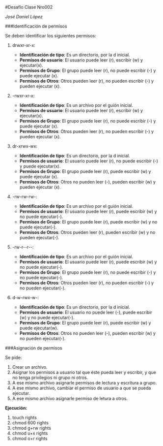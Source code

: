 #Desafío Clase Nro002

_José Daniel López_

###Identificación de permisos

Se deben identificar los siguientes permisos:

1. drwxr-xr-x:
    - **Identificación de tipo**: Es un directorio, por la d inicial.
    - **Permisos de usuario**: El usuario puede leer (r), escribir (w) y ejecutar(x).
    - **Permisos de Grupo**: El grupo puede leer (r), no puede escribir (-) y puede ejecutar (x).
    - **Permisos de Otros**: Otros pueden leer (r), no pueden escribir (-) y pueden ejecutar (x).

2. -rwxr-xr-x:
    - **Identificación de tipo**: Es un archivo por el guión inicial.
    - **Permisos de usuario**: El usuario puede leer (r), escribir (w) y ejecutar(x).
    - **Permisos de Grupo**: El grupo puede leer (r), no puede escribir (-) y puede ejecutar (x).
    - **Permisos de Otros**: Otros pueden leer (r), no pueden escribir (-) y pueden ejecutar (x).

3. dr-xrwx-wx:
    - **Identificación de tipo**: Es un directorio, por la d inicial.
    - **Permisos de usuario**: El usuario puede leer (r), no puede escribir (-) y puede ejecutar(x).
    - **Permisos de Grupo**: El grupo puede leer (r), puede escribir (w) y puede ejecutar (x).
    - **Permisos de Otros**: Otros no pueden leer (-), pueden escribir (w) y pueden ejecutar (x).

4. -rw-rw-rw-:
    - **Identificación de tipo**: Es un archivo por el guión inicial.
    - **Permisos de usuario**: El usuario puede leer (r), puede escribir (w) y no puede ejecutar(-).
    - **Permisos de Grupo**: El grupo puede leer (r), puede escribir (w) y no puede ejecutar(-).
    - **Permisos de Otros**: Otros pueden leer (r), pueden escribir (w) y no pueden ejecutar(-).

5. -rw-r--r--:
    - **Identificación de tipo**: Es un archivo por el guión inicial.
    - **Permisos de usuario**: El usuario puede leer (r), puede escribir (w) y no puede ejecutar(-).
    - **Permisos de Grupo**: El grupo puede leer (r), no puede escribir (-) y no puede ejecutar(-).
    - **Permisos de Otros**: Otros pueden leer (r), no pueden escribir (-) y no pueden ejecutar(-).


6. d-w-rwx-w-:
    - **Identificación de tipo**: Es un directorio, por la d inicial.
    - **Permisos de usuario**: El usuario no puede leer (-), puede escribir (w) y no puede ejecutar(-).
    - **Permisos de Grupo**: El grupo puede leer (r), puede escribir (w) y puede ejecutar(w).
    - **Permisos de Otros**: Otros no pueden leer (-), pueden escribir (w) y no pueden ejecutar(-).


###Asignación de permisos

Se pide:
1. Crear un archivo.
2. Asignar los permisos a usuario tal que éste pueda leer y escribir, y que no tenga privilegios ni grupo ni otros.
3. A ese mismo archivo asignarle permisos de lectura y escritura a grupo.
4. A ese mismo archivo, cambiar el permiso de usuario a que se pueda ejecutar.
5. A ese mismo archivo asignarle permiso de letura a otros.

**Ejecución:**

1. touch rights
2. chmod 600 rights
3. chmod g+rw rights
4. chmod u+x rights
5. chmod o+r rights







